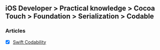 ## iOS Developer > Practical knowledge > Cocoa Touch > Foundation > Serialization > Codable

### Articles
- [X] [Swift Codability](https://medium.com/@ravi.aggarwal61/swift-codability-d0d232065cad)


